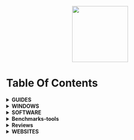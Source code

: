 <p align="center">
  <img style="width:150px;" src="https://cdn.discordapp.com/attachments/556963306259218434/796045315206938634/Logotipo_Final.png" />
</p>

# Table Of Contents

<details>

  <summary><b>GUIDES</b></summary>
<br>

<ul>
    <li><a href="https://github.com/amitxv/EVA">EVA - Windows oriented performance, privacy and latency tuning guide</a></li>
    <li><a href="https://docs.google.com/document/d/1c2-lUJq74wuYK1WrA_bIvgb89dUN0sj8-hO3vqmrau4">Latency Guide by Calypto</a></li>
    <li><a href="https://docs.google.com/document/d/14ma-_Os3rNzio85yBemD-YSpF_1z75mZJz1UdzmW8GE">Nvidia GPU Overclock Guide by Cancerogeno</a></li>
    <li><a href="https://blurbusters.com/gsync/gsync101-input-lag-tests-and-settings/">Guide about G-SYNC</a></li>
    <li><a href="https://docs.google.com/document/d/1sZ8ctpR3azpD9GqYz1KXbdCBjJ31eNCY0G4GT3u3sKI">Keb's Windows 7 UEFI Only install guide</a></li>
    <li><a href="https://github.com/integralfx/MemTestHelper/blob/oc-guide/DDR4%20OC%20Guide.md">Ram Overclock Guide</a></li>
    <li><a href="https://djdallmann.github.io/GamingPCSetup/">Timecard Windows Tweaking Guide & Research</a></li>
    <li><a href="https://docs.google.com/document/d/17RLekr2-Z2KwbmkTSvq7QKcoC2UDxcq4yS3IWrLYrfg/">Properly Installing an Nvidia Driver</a></li>
    <li><a href="https://docs.google.com/spreadsheets/d/1Jw3lfH0uRFXMxnFGdpNfRpVvrQN-MVwaE0HSKoj-Xag">Ryzen Grub List by imribiy</a></li>
    <li><a href="https://github.com/DepriFromEarth/hdd-survival-guide">HDD Surival guide by Depri</a></li>
    <li><a href="https://www.computerworld.com/article/3199077/windows-10-a-guide-to-the-updates.html">Windows 10: A guide to the updates</a></li>
</ul>  

  </details>


<details>

  <summary><b>WINDOWS</b></summary>
<br>

  <ul>
    <li><a href="https://www.microsoft.com/en-us/software-download">Windows Official ISO Website</a></li>
    <li><a href="https://windowsaddict.ml/readme-genuine-installation-media.html">Genuine Installation Media</a></li>
    <li><a href="https://www.heidoc.net/joomla/technology-science/microsoft/67-microsoft-windows-iso-download-tool">HEIDOC</a></li>
    <li><a href="https://tb.rg-adguard.net/public.php">TECH BENCH</a></li>
    <li><a href="https://the-eye.eu/public/MSDN/">THE EYE</a></li>
    <li><a href="https://www.majorgeeks.com/files/details/universal_mediacreationtool.html">UNIVERSAL MEDIA CREATION TOOL</a></li>
    <li><a href="https://uup.rg-adguard.net/">UNIFIED UPDATE PLATFORM</a></li>
    <li><a href="https://uupdump.net/">DUMP</a></li>
    <li><a href="https://docs.google.com/spreadsheets/d/14-D4tIlFp9APP0OOvQBRXvfLOYC447UygywenX5LXfo">KICH HOAT BAN QUYEN</a></li>
    <li><a href="https://forums.guru3d.com/threads/microsoft-windows-iso-download-tool.407691/">MICROSOFT WINDOWS ISO DOWNLOAD TOOL</a></li>
    <li><a href="https://digitalrivermirror.com/">DIGITAL RIVER - FOR WINDOWS 7</a></li>
    <li><a href="https://github.com/pbatard/Fido">FIDO - RETAIL WINDOWS ISO DOWNLOAD SCRIPT</a></li>
    <li><a href="https://isofiles.bd581e55.workers.dev/">UNTOUCHED WINDOWS ISOS 1</a></li>
    <li><a href="https://soft.uclv.edu.cu/Microsoft/">UNTOUCHED WINDOWS ISOS 2</a></li>
    <li><a href="https://files.dog/MSDN/">UNTOUCHED WINDOWS ISOS 3</a></li>
    <li><a href="https://files.rg-adguard.net/version/f0bd8307-d897-ef77-dbd6-216fefbe94c5?lang=en-us">WINDOWS HASH CHECK</a></li>
    <li><a href="https://www.heidoc.net/php/myvsdump.php">WINDOWS HASH CHECK 2</a></li>
    <li><a href="https://msdn.su/downloads/operating-systems">WINDOWS HASH CHECK 3</a></li>
    <li><a href="https://genuine-iso-verifier.weebly.com">WINDOWS HASH CHECK 4</a></li>
    <li><a href="https://ameliorated.info">Debloated windows 10 and open source</a></li>
    <li><a href="https://atlasos.net/">AtlasOS - Open Source Windows version designed for gamers</a></li>
    <li><a href="https://www.allkeyshop.com/blog/catalogue/search-windows/">Buy Windows Keys</a></li>
    <li><a href="https://github.com/kkkgo/KMS_VL_ALL">Activate windows for free 1</a></li>
    <li><a href="https://github.com/massgravel/Microsoft-Activation-Scripts">Activate windows for free 2</a></li>
    <li><a href="https://www.ventoy.net/en/index.html">VENTOY - Bootable USB</a></li>
    <li><a href="http://rufus.ie/en/">Rufus - Bootable USB</a></li>
    <li><a href=""></a></li>
</ul>  

  </details>
  

  
<details>

  <summary><b>SOFTWARE</b></summary>
<br>

 <ul>
    <li><a href="https://www.7-zip.org/">7-ZIP - A file archiver, better than winrar</a></li>
    <li><a href="https://geekuninstaller.com/">Geek Uninstaller - it's better than the windows one</a></li>
    <li><a href="https://www.snappy-driver-installer.org/">Snappy Driver Installer Origin - Get all your pc drivers</a></li>  
    <li><a href="https://www.vmware.com/products/workstation-pro/workstation-pro-evaluation.html">VMWARE WORKSTATION 16 PRO</a></li> <i>KEY: ZF3R0-FHED2-M80TY-8QYGC-NPKYF</i>  
    <li><a href="https://github.com/Open-Shell/Open-Shell-Menu">OpenShell - Open Source Windows Start Menu Replace</a></li>  
    <li><a href="https://www.startisback.com/">StartIsBack - Windows Start Menu Replace</a></li>
    <li><a href="https://www.nirsoft.net/utils/registry_changes_view.html/">REGISTRY CHANGES VIEW - View registry modifications</a></li>
    <li><a href="https://www.voidtools.com/">EVERYTHING - Windows search replace</a></li>
    <li><a href="https://forums.guru3d.com/threads/nvslimmer-nvidia-driver-slimming-utility.423072/">NVSLIMMER - Debloat Nvidia Drivers</a></li>
    <li><a href="https://www.techpowerup.com/download/techpowerup-nvcleanstall">NVCLEANSTALL - Debloat Nvidia Drivers</a></li>
    <li><a href="https://winaero.com/">WIN AERO - Basic application to tweak windows</a></li>
    <li><a href="https://github.com/M2Team/NSudo">NSUDO - System Administration Toolkit</a></li>
    <li><a href="https://www.sordum.org/9416/powerrun-v1-4-run-with-highest-privileges/">POWER RUN - System Administration Toolkit</a></li>      
    <li><a href="https://notepad-plus-plus.org/downloads/">NOTEPAD++ - Better than windows stock notepad</a></li>
    <li><a href="https://forums.guru3d.com/threads/windows-power-plan-settings-explorer-utility.416058/">POWER SETTINGS EXPLORER - See all power plan settings</a></li>
    <li><a href="https://www.wagnardsoft.com/display-driver-uninstaller-ddu-">DISPLAY DRIVER UNINSTALLER</a></li>
    <li><a href="https://www.qbittorrent.org/download.php">qBITTORRENT</a></li>
    <li><a href="https://www.libreoffice.org/">LIBREOFFICE</a></li>
    <li><a href="https://parsec.app/">PARSEC -  Remote desktop</a></li>
    <li><a href="https://rustdesk.com/">RUST DESK - Open source remote desktop</a></li>
    <li><a href="https://www.workspacer.org/">WORKSPACER - A tiling window manager for Windows 10</a></li>
    <li><a href="https://docs.microsoft.com/en-us/sysinternals/downloads/autoruns">AUTORUNS - Startup monitor</a></li>
    <li><a href="https://ninite.com/">NINITE - Install and Update All Your Programs at Once</a></li>
    <li><a href="https://github.com/abbodi1406/vcredist">VISUAL C++ - All-in-One</a></li>
    <li><a href="https://github.com/Codeusa/SteamCleaner">STEAM CLEANER</a></li>
    <li><a href="https://www.majorgeeks.com/files/details/easybcd.html">EASY BCD - Manage your boot loader</a></li>
    <li><a href="https://dmde.com/">DMDE - Disk recovery utility</a></li>
    <li><a href="https://www.sordum.org/8478/reg-converter-v1-2/">REG CONVERTER - Convert reg files to bat or vbs</a></li>
    <li><a href="https://gitlab.com/CalcProgrammer1/OpenRGB">OPEN RGB - lighting control that doesn't depend on manufacturer software</a></li>
    <li><a href="https://mechvibes.com/">MECH VIBES - Change the sound of your keyboard into anything</a></li>
    <li><a href="https://www.codesector.com/teracopy">TERA COPY - Copy your files faster and more securely</a></li>
    <li><a href="https://dban.org/">DBAN - Free Open-Source Data Wiping</a></li>
    <li><a href="https://www.uwe-sieber.de/usbtreeview_e.html">USB TREE VIEW</a></li>
    <li><a href="https://github.com/henrypp/simplewall">SIMPLEWALL - Simple tool to configure Windows Filtering Platform which can configure network activity on your computer</a></li>
    <li><a href="https://github.com/demberto/EzUnlock">EZ UNLOCK - An open source alternative to and inspired by IOBit Unlocker</a></li>
    <li><a href="https://github.com/iXab3r/MicSwitch">MIC SWITCH - Tool which allows you to mute/unmute using a predefined system-wide hotkey</a></li>
    <li><a href="https://th-ch.github.io/youtube-music/">YouTube Music Desktop App with built-in ad blocker and downloader</a></li>
    <li><a href="https://github.com/martinet101/WingetUI">WIN GET UI- A package manager for Winget and Scoop</a></li>
    <li><a href="https://github.com/yt-dlp/yt-dlp">YT DLP - Download videos from YouTube</a></li>
    <li><a href="https://github.com/Shabinder/SpotiFlyer">SPOTI FLYER - Music Downloader ,supports Spotify, Youtube, Gaana, Jio-Saavn and SoundCloud</a></li>
    <li><a href="https://www.winreducer.net/">WIN REDUCER - Customize and create your own Windows image</a></li>
    <li><a href="https://www.ntlite.com/">NTLITE - Customize and create your own Windows image</a></li>
    <li><a href=""></a></li>
</ul>


</details>


<details>

  <summary><b>Benchmarks-tools</b></summary>
<br>

 <ul>
    <li><a href="https://www.hwinfo.com/">HWiNFO</a></li>
    <li><a href="https://www.nvidia.com/en-eu/geforce/technologies/frameview/">FRAME VIEW</a></li>
    <li><a href="https://gpuopen.com/ocat/">OCAT</a></li>
    <li><a href="https://boringboredom.github.io/Frame-Time-Analysis/">FRAME TIME ANALYSIS - Better than CapFrameX</a></li>
    <li><a href="https://github.com/CXWorld/CapFrameX">CAP FRAME X</a></li>
    <li><a href="https://forums.guru3d.com/threads/windows-line-based-vs-message-signaled-based-interrupts-msi-tool.378044/">MESSAGE-SIGNALE-BASED-INTERRUPTS</a></li>
    <li><a href="https://benchmate.org/">PC BENCHMARK VALIDATION SOFTWARE</a></li>
    <li><a href="https://www.passmark.com/products/performancetest">PASSMARK</a></li>
    <li><a href="https://www.aida64.com/">AIDA64</a></li>
    <li><a href="https://www.techpowerup.com/gpuz/">GPU-Z</a></li>
    <li><a href="https://www.cpuid.com/softwares/cpu-z.html">GPU-Z</a></li>
    <li><a href="https://crystalmark.info/en/software/crystaldiskinfo">CRYSTAL DISK INFO</a></li>
    <li><a href="https://www.msi.com/Landing/afterburner/graphics-cards">MSI AFTERBURNER + RIVATUNER</a></li>
    <li><a href="https://www.maxon.net/en/cinebench">CINEBENCH</a></li>
    <li><a href="https://benchmark.unigine.com/">UNGINE BENCHMARKS</a></li>
    <li><a href="https://forums.guru3d.com/threads/simple-way-to-trace-dpcs-and-isrs.423884/">SIMPLE WAY TO TRACE DPC AND ISRS</a></li>
    <li><a href="https://store.steampowered.com/app/223850/3DMark">3D MARK</a></li>
    <li><a href="https://www.techpowerup.com/download/linpack-xtreme/">LINPACK XTREME</a></li>
    <li><a href="https://www.geekbench.com/index.html">GEEK BENCH</a></li>
    <li><a href="https://www.techpowerup.com/download/super-pi/">SUPER PI</a></li>
    <li><a href="http://www.numberworld.org/y-cruncher/">Y-CRUNCHER</a></li>
    <li><a href="https://www.techpowerup.com/download/prime95/">PRIME 95</a></li>
    <li><a href="https://www.ocbase.com/">OCCT</a></li>
    <li><a href="http://www.softnology.biz/files.html">TAIPHOON BURNER</a></li>
    <li><a href="https://download.asrock.com/Utility/Formula/TimingConfigurator(v4.0.4).zip">ASROCK TIMING CONFIGURATOR</a></li>
    <li><a href="https://github.com/integralfx/MemTestHelper/blob/oc-guide/DDR4%20OC%20Guide.md#recommended">TM5 RAM STRESS TESTER</a></li>
    <li><a href="https://browserbench.org/">BROWSER BENCHMARK</a></li>
    <li><a href="https://github.com/samisalreadytaken/csgo-benchmark">CS:GO BENCHMARK</a></li>
    <li><a href="https://github.com/amitxv/csgo-autobenchmark">CS:GO AUTO BENCHMARK</a></li>
    <li><a href="https://github.com/amitxv/AutoGpuAffinity">AUTO GPU AFFINITY</a></li>
    <li><a href="https://www.overclock.net/threads/mousetester-software-reloaded.1590569/">MOUSE TESTER</a></li>
    <li><a href=""></a></li>
 </ul>

</details>


<details>

  <summary><b>Reviews</b></summary>
<br>

 <ul>
    <li><a href="https://www.rtings.com/">REVIEWS AND RATINGS</a></li>
    <li><a href="https://www.displayninja.com/">DISPLAY NINJA</a></li>
    <li><a href="https://pcmonitors.info/">PC MONITORS</a></li>
    <li><a href="https://www.tftcentral.co.uk/">TFT CENTRAL</a></li>
    <li><a href="https://www.techspot.com/">TECH SPOT</a></li>
    <li><a href="https://www.techpowerup.com/">TECH POWER UP</a></li>
    <li><a href="https://www.aperturegrille.com/">APERTURE GRILLE</a></li>
    <li><a href="https://docs.google.com/spreadsheets/d/14Kt2cAn8a7j2sGXiPGt4GcxpR3RXVcDAx9R5c2M8680">HIGH AIRFLOW CASES</a></li>
    <li><a href="https://www.rocketjumpninja.com/">ROCKET JUMP NINJA</a></li>
    <li><a href="https://www.beardedbob.com/">BEARDED BOB</a></li>
    <li><a href="https://docs.google.com/spreadsheets/d/1RAnmZxDNduaGV8kB-GCvZ0MO6d9-0j9jmrU2f8dp0Ww">MOUSEPAD MASTER SHEET</a></li>
    <li><a href="https://blurbusters.com/">BLUR BUSTERS</a></li>
    <li><a href="https://cultists.network/140/psu-tier-list/">PSU TIER LIST</a></li>
    <li><a href="https://www.gamersnexus.net/">GAMER NEXUS</a></li>
    <li><a href="https://kingfaris.co.uk/">KING FARIS - This site provides valuable information to help PC builders select parts and learn how to overclock<a/></li>
      <li><a href=""></a></li>
 </ul>

</details>


<details>

  <summary><b>WEBSITES</b></summary>
<br>

 <ul>
    <li><a href="https://www.majorgeeks.com/">MAJOR GEEKS<a/></li>
    <li><a href="https://www.hagglezon.com/">HAGGLEZON - Compare all amazon prices<a/></li>
    <li><a href="https://www.virustotal.com/gui/home/upload">VIRUS TOTAL<a/></li>
    <li><a href="https://www.reddit.com/r/Windows10/">WINDOWS 10 REDDIT<a/></li>
    <li><a href="https://www.tenforums.com/">TENFORUMS - Windows 10 related<a/></li>
    <li><a href="https://www.sevenforums.com/">7 FORUMS - Windows 7 related<a/></li>
    <li><a href="https://forums.mydigitallife.net/">MY DIGITAL LIFE - Tech Forum<a/></li>
    <li><a href="https://www.writebots.com/discord-text-formatting">DISCORD TEXT FORMATTING<a/></li>
    <li><a href="https://pcpartpicker.com/">PCPARTPICKER - BUILD YOUR PC<a/></li>
    <li><a href="https://www.reddit.com/r/buildapcsales/">REDDIT PC STUFF SALES<a/></li>
    <li><a href="https://everynoise.com/">EVERYNOISE - Find new music and artists<a/></li>
    <li><a href="https://archive.org/">ARCHIEVE - Library of millions of free books, movies, software, music, websites, and more<a/></li>
    <li><a href="https://wallhaven.cc/">WALLPAPERS<a/></li>
    <li><a href="https://adblock-tester.com/">ADBLOCK TEST<a/></li>
    <li><a href="https://www.lo4d.com/">LO4D - Free Software download<a/></li>
    <li><a href="https://www.tweaktown.com/">TWEAK TOWN - PC News Website<a/></li>
    <li><a href="https://tell.wtf/">TELL.WTF - Icons website<a/></li>
    <li><a href="https://www.vsynctester.com/">TEST VSYNC<a/></li>
    <li><a href="https://shortlyai.com/">SHORTLYAI - AI Write texter<a/></li>
    <li><a href="https://agoodmovietowatch.com/">FIND MOVIES <a/></li>
    <li><a href="https://www.monitortests.com/">TEST YOUR MONITOR<a/></li>
    <li><a href="https://alternativeto.net/">ALTERNATIVE TO - Find alternative programs<a/></li>
    <li><a href="https://sourceforge.net/">SOURCEFORGE - Compare, Download & Develop Open Source & Business Software<a/></li>
    <li><a href="http://batcmd.com/windows/10/services/">WINDOWS SERVICE LIST<a/></li>
    <li><a href="https://admx.help/">WINDOWS REGISTRY<a/></li>
    <li><a href="https://udemyfreecourses.org/">UDEMY FREE COURSES<a/></li>
    <li><a href="https://tinywow.com/">TINYWOW - Convert Files<a/></li>
    <li><a href="https://lofigenerator.com/">LOFI GENERATOR<a/></li>
    <li><a href="https://overapi.com/">OVER API - Collectin all the cheat sheets<a/></li>
    <li><a href="https://privacy.sexy/">PRIVACY.SEXY - Web tool to generate scripts for enforcing privacy & security<a/></li>
    <li><a href="https://free-mp3-download.net/">FREE MP3 AND FLACK 320KPBS DOWNLOADS<a/></li>
    <li><a href="https://rentry.co/">RENTRY - Markdown pastebin service with preview, custom urls and editing<a/></li>
    <li><a href="https://snapdrop.net/">SNAP DROP - Instantly share images, videos, PDFs, and links with people nearby. Peer2Peer and Open Source. No Setup, No Signup</a></li>
</ul>


</details>
